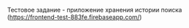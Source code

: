 Тестовое задание - приложение хранения истории поиска
(https://frontend-test-883fe.firebaseapp.com/)
